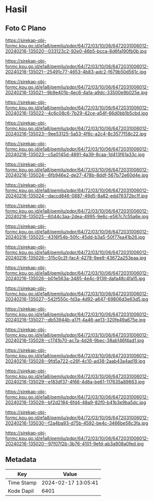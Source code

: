# Hasil

## Foto C Plano

https://sirekap-obj-formc.kpu.go.id/e1a8/pemilu/pdpr/64/72/03/10/06/6472031006012-20240216-135020--033123c2-92e0-46b5-bcca-8d6fa190fb0b.jpg

https://sirekap-obj-formc.kpu.go.id/e1a8/pemilu/pdpr/64/72/03/10/06/6472031006012-20240216-135021--25491c77-4653-4b83-adc2-f679b50d561c.jpg

https://sirekap-obj-formc.kpu.go.id/e1a8/pemilu/pdpr/64/72/03/10/06/6472031006012-20240216-135021--9b9e401b-4ec6-4afa-a9dc-33500e9b025e.jpg

https://sirekap-obj-formc.kpu.go.id/e1a8/pemilu/pdpr/64/72/03/10/06/6472031006012-20240216-135022--4c6c08c6-7b29-42ce-a54f-66d0bb1b5cbd.jpg

https://sirekap-obj-formc.kpu.go.id/e1a8/pemilu/pdpr/64/72/03/10/06/6472031006012-20240216-135023--9ee53125-5a53-4f6c-a2c4-8c3577f58c22.jpg

https://sirekap-obj-formc.kpu.go.id/e1a8/pemilu/pdpr/64/72/03/10/06/6472031006012-20240216-135023--c5a0145d-4891-4a39-8caa-1d413f61a33c.jpg

https://sirekap-obj-formc.kpu.go.id/e1a8/pemilu/pdpr/64/72/03/10/06/6472031006012-20240216-135024--6fb946e2-de27-478b-8ddf-567b72e60d4e.jpg

https://sirekap-obj-formc.kpu.go.id/e1a8/pemilu/pdpr/64/72/03/10/06/6472031006012-20240216-135024--daccd846-0887-49d5-8a82-edd76372bc1f.jpg

https://sirekap-obj-formc.kpu.go.id/e1a8/pemilu/pdpr/64/72/03/10/06/6472031006012-20240216-135025--6044c3aa-2dea-4995-9e6c-e587c7c55a6e.jpg

https://sirekap-obj-formc.kpu.go.id/e1a8/pemilu/pdpr/64/72/03/10/06/6472031006012-20240216-135025--4316f54b-50fc-45dd-b3a5-50f77ea41b26.jpg

https://sirekap-obj-formc.kpu.go.id/e1a8/pemilu/pdpr/64/72/03/10/06/6472031006012-20240216-135026--315c0c2f-fac4-4278-9ee9-43672a253eaa.jpg

https://sirekap-obj-formc.kpu.go.id/e1a8/pemilu/pdpr/64/72/03/10/06/6472031006012-20240216-135026--b01e563a-3485-4e4c-9139-dafa48c4fa15.jpg

https://sirekap-obj-formc.kpu.go.id/e1a8/pemilu/pdpr/64/72/03/10/06/6472031006012-20240216-135027--542f550c-fd3a-4d92-a647-69806d3e63d5.jpg

https://sirekap-obj-formc.kpu.go.id/e1a8/pemilu/pdpr/64/72/03/10/06/6472031006012-20240216-135027--db53944b-a17f-4a46-ae13-320fe49a675e.jpg

https://sirekap-obj-formc.kpu.go.id/e1a8/pemilu/pdpr/64/72/03/10/06/6472031006012-20240216-135028--c1741b70-ac7a-4d26-9bec-38ab146f4ad1.jpg

https://sirekap-obj-formc.kpu.go.id/e1a8/pemilu/pdpr/64/72/03/10/06/6472031006012-20240216-135028--9fd5a722-c26f-4c10-ad38-2aab43a4ad19.jpg

https://sirekap-obj-formc.kpu.go.id/e1a8/pemilu/pdpr/64/72/03/10/06/6472031006012-20240216-135029--e183df37-4f66-4d8a-be61-117635a89663.jpg

https://sirekap-obj-formc.kpu.go.id/e1a8/pemilu/pdpr/64/72/03/10/06/6472031006012-20240216-135029--bf2d2184-6fd4-48a9-82f0-b41b3e9ba5dc.jpg

https://sirekap-obj-formc.kpu.go.id/e1a8/pemilu/pdpr/64/72/03/10/06/6472031006012-20240216-135030--f2a4ba93-d75b-4592-be4c-3466be58c3fa.jpg

https://sirekap-obj-formc.kpu.go.id/e1a8/pemilu/pdpr/64/72/03/10/06/6472031006012-20240216-135020--97f07f2b-3b76-4101-9efd-ab3a908a0fed.jpg


## Metadata

| Key        | Value               |
| ---------- | ------------------- |
| Time Stamp | 2024-02-17 13:05:41 |
| Kode Dapil | 6401                |



